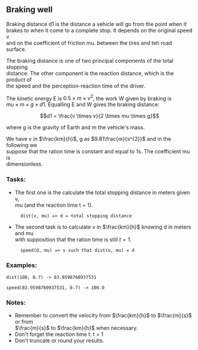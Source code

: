 ## Braking well

Braking distance d1 is the distance a vehicle will go from the point when it  
brakes to when it come to a complete stop. It depends on the original speed v  
and on the coefficient of friction mu. between the tires and teh road surface.  

The braking distance is one of two principal components of the total stopping  
distance. The other component is the reaction distance, which is the product of  
the speed and the perception-reaction time of the driver.  

The kinetic energy E is $0.5 \times m \times v^2$, the work W given by braking is  
$mu \times m \times g \times d1$. Equalling E and W gives the braking distance:  

$$d1 = \frac{v \times v}{2 \times mu \times g}$$ 

where g is the gravity of Earth and m the vehicle's mass.  

We have v in $\frac{km}{h}$, g as $9.81\frac{m}{s^{2}}$ and in the following we  
suppose that the ration time is constant and equal to 1s. The coefficient mu is  
dimensionless.  

### Tasks:
* The first one is the calculate the total stopping distance in meters given v,  
mu (and the reaction time t = 1).

        dist(v, mu) => d = total stopping distance
* The second task is to calculate v in $\frac{km}{h}$ knowing d in meters and mu  
with supposition that the ration time is still $t=1$.
        
        speed(d, mu) => v such that dist(v, mu) = d

### Examples:

    dist(100, 0.7) -> 83.9598760937531
    
    speed(83.9598760937531, 0.7) -> 100.0

### Notes:
* Remember to convert the velocity from $\frac{km}{h}$ to $\frac{m}{s}$ or from  
$\frac{m}{s}$ to $\frac{km}{h}$ when necessary. 
* Don't forget the reaction time t: t = 1
* Don't truncate or round your results.